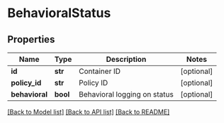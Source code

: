 # BehavioralStatus

## Properties
Name | Type | Description | Notes
------------ | ------------- | ------------- | -------------
**id** | **str** | Container ID | [optional] 
**policy_id** | **str** | Policy ID | [optional] 
**behavioral** | **bool** | Behavioral logging on status | [optional] 

[[Back to Model list]](../README.md#documentation-for-models) [[Back to API list]](../README.md#documentation-for-api-endpoints) [[Back to README]](../README.md)


